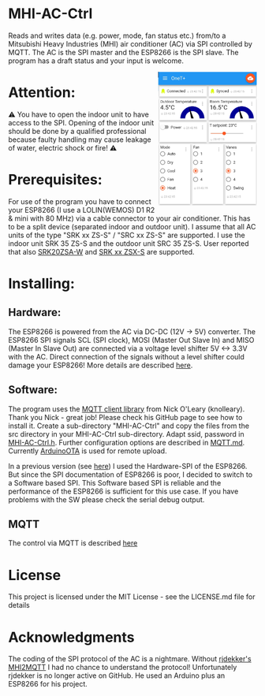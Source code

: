 # MHI-AC-Ctrl
Reads and writes data (e.g. power, mode, fan status etc.) from/to a Mitsubishi Heavy Industries (MHI) air conditioner (AC) via SPI controlled by MQTT. The AC is the SPI master and the ESP8266 is the SPI slave.
The program has a draft status and your input is welcome.

<img src="/images/IoT-MQTT-Panel.jpg" width=200 align="right" />

# Attention:
:warning: You have to open the indoor unit to have access to the SPI. Opening of the indoor unit should be done by 
a qualified professional because faulty handling may cause leakage of water, electric shock or fire! :warning: 

# Prerequisites:
For use of the program you have to connect your ESP8266 (I use a LOLIN(WEMOS) D1 R2 & mini with 80 MHz) via a
cable connector to your air conditioner. This has to be a split device (separated indoor and outdoor unit).
I assume that all AC units of the type "SRK xx ZS-S" / "SRC xx ZS-S" are supported. I use the indoor unit SRK 35 ZS-S and the outdoor unit SRC 35 ZS-S.
User reported that also [SRK20ZSA-W](https://github.com/absalom-muc/MHI-AC-Ctrl/issues/7#issuecomment-583957375) and [SRK xx ZSX-S](https://github.com/absalom-muc/MHI-AC-Ctrl/issues/6#issue-558530669) are supported.
# Installing:

## Hardware:
The ESP8266 is powered from the AC via DC-DC (12V -> 5V) converter. 
The ESP8266 SPI signals SCL (SPI clock), MOSI (Master Out Slave In) and MISO (Master In Slave Out) are connected via a voltage level shifter 5V <-> 3.3V with the AC. Direct connection of the signals without a level shifter could damage your ESP8266!
More details are described [here](/Hardware.md).

## Software:
The program uses the [MQTT client library](https://github.com/knolleary/pubsubclient) from Nick O'Leary (knolleary). Thank you Nick - great job!
Please check his GitHub page to see how to install it.
Create a sub-directory "MHI-AC-Ctrl" and copy the files from the src directory in your MHI-AC-Ctrl sub-directory.
Adapt ssid, password in [MHI-AC-Ctrl.h](https://github.com/absalom-muc/MHI-AC-Ctrl/blob/master/src/MHI-AC-Ctrl.h). Further configuration options are described in [MQTT.md](https://github.com/absalom-muc/MHI-AC-Ctrl/blob/master/MQTT.md).
Currently [ArduinoOTA](https://github.com/esp8266/Arduino/tree/master/libraries/ArduinoOTA) is used for remote upload.

In a previous version (see [here](https://github.com/absalom-muc/MHI-AC-SPY)) I used the Hardware-SPI of the ESP8266. But since the SPI documentation of ESP8266 is poor, I decided to switch to a Software based SPI.
This Software based SPI is reliable and the performance of the ESP8266 is sufficient for this use case.
If you have problems with the SW please check the serial debug output.

## MQTT
The control via MQTT is described [here](/MQTT.md)

# License
This project is licensed under the MIT License - see the LICENSE.md file for details

# Acknowledgments
The coding of the SPI protocol of the AC is a nightmare. Without [rjdekker's MHI2MQTT](https://github.com/rjdekker/MHI2MQTT) I had no chance to understand the protocol! Unfortunately rjdekker is no longer active on GitHub. He used an Arduino plus an ESP8266 for his project.
